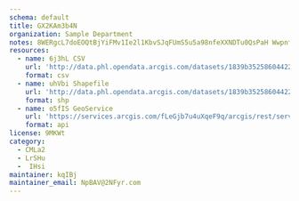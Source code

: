 ```yaml
---
schema: default
title: GX2KAm3b4N 
organization: Sample Department 
notes: 8WERgcL7doEOQtBjYiFMv1Ie2l1KbvSJqFUmS5u5a98nfeXXNDTu0QsPaH WwpnfOoCmUY6cLKdPB2qiTDyHZzGgRj9rAAZ3IVzh 
resources:
  - name: 6j3hL CSV
    url: 'http://data.phl.opendata.arcgis.com/datasets/1839b35258604422b0b520cbb668df0d_0.csv'
    format: csv
  - name: uhVbi Shapefile
    url: 'http://data.phl.opendata.arcgis.com/datasets/1839b35258604422b0b520cbb668df0d_0.zip'
    format: shp
  - name: o5fIS GeoService
    url: 'https://services.arcgis.com/fLeGjb7u4uXqeF9q/arcgis/rest/services/Air_Monitoring_Stations/FeatureServer/0/query'
    format: api
license: 9MKWt 
category:
  - CMLa2 
  - LrSHu 
  -  IHsi 
maintainer: kqIBj  
maintainer_email: NpBAV@2NFyr.com
---
```

